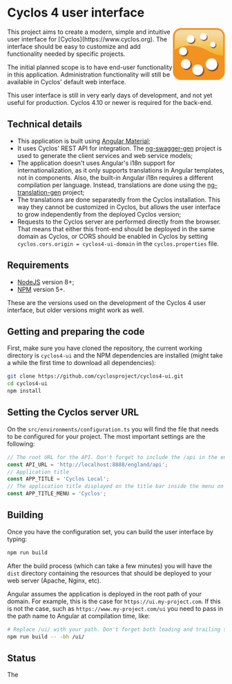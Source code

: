 # Cyclos 4 user interface

<img src="cyclos.png" align="right" width="120" alt="Cyclos"/>
This project aims to create a modern, simple and intuitive user interface for [Cyclos](https://www.cyclos.org). The interface should be easy to customize and add functionality needed by specific projects.

The initial planned scope is to have end-user functionality in this application. Administration functionality will still be available in Cyclos' default web interface.

This user interface is still in very early days of development, and not yet useful for production. Cyclos 4.10 or newer is required for the back-end.

## Technical details

- This application is built using [Angular Material](https://material.angular.io/);
- It uses Cyclos' REST API for integration. The [ng-swagger-gen](https://github.com/cyclosproject/ng-swagger-gen) project is used to generate the client services and web service models;
- The application doesn't uses Angular's i18n support for internationalization, as it only supports translations in Angular templates, not in components. Also, the built-in Angular i18n requires a different compilation per language. Instead, translations are done using the [ng-translation-gen](https://github.com/cyclosproject/ng-translation-gen) project;
- The translations are done separatedly from the Cyclos installation. This way they cannot be customized in Cyclos, but allows the user interface to grow independently from the deployed Cyclos version;
- Requests to the Cyclos server are performed directly from the browser. That means that either this front-end should be deployed in the same domain as Cyclos, or CORS should be enabled in Cyclos by setting `cyclos.cors.origin = cyclos4-ui-domain` in the `cyclos.properties` file.

## Requirements

- [NodeJS](https://nodejs.org/) version 8+;
- [NPM](https://www.npmjs.com/) version 5+.

These are the versions used on the development of the Cyclos 4 user interface, but older versions might work as well.

## Getting and preparing the code

First, make sure you have cloned the repository, the current working directory is `cyclos4-ui` and the NPM dependencies are installed (might take a while the first time to download all dependencies):
```bash
git clone https://github.com/cyclosproject/cyclos4-ui.git
cd cyclos4-ui
npm install
```

## Setting the Cyclos server URL
On the `src/environments/configuration.ts` you will find the file that needs to be configured for your project.
The most important settings are the following:
```typescript
// The root URL for the API. Don't forget to include the /api in the end
const API_URL = 'http://localhost:8888/england/api';
// Application title
const APP_TITLE = 'Cyclos Local';
// The application title displayed on the title bar inside the menu on small devices
const APP_TITLE_MENU = 'Cyclos';
```

## Building
Once you have the configuration set, you can build the user interface by typing:
```bash
npm run build
```

After the build process (which can take a few minutes) you will have the `dist` directory containing the resources that should be deployed to your web server (Apache, Nginx, etc).

Angular assumes the application is deployed in the root path of your domain. For example, this is the case for `https://ui.my-project.com`. If this is not the case, such as `https://www.my-project.com/ui` you need to pass in the path name to Angular at compilation time, like:
```bash
# Replace /ui/ with your path. Don't forget both leading and trailing slashes.
npm run build -- -bh /ui/
```

## Status
The 